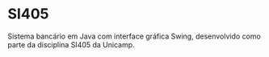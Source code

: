 # SI405

Sistema bancário em Java com interface gráfica Swing, desenvolvido como parte da disciplina SI405 da Unicamp.
